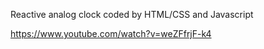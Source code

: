 Reactive analog clock coded by HTML/CSS and Javascript

https://www.youtube.com/watch?v=weZFfrjF-k4
